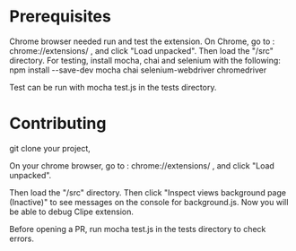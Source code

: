 # Prerequisites

Chrome browser needed run and test the extension.
On Chrome, go to : chrome://extensions/ , and click "Load unpacked". Then load the "/src" directory.
For testing, install mocha, chai and selenium with the following:
  npm install --save-dev mocha chai selenium-webdriver chromedriver

Test can be run with mocha test.js in the tests directory.

# Contributing

git clone your project,

On your chrome browser, go to : chrome://extensions/ , and click "Load unpacked". 

Then load the "/src" directory. Then click "Inspect views background page (Inactive)" to see messages on the console for background.js.  Now you will be able to debug Clipe extension.

Before opening a PR, run mocha test.js in the tests directory to check errors.
